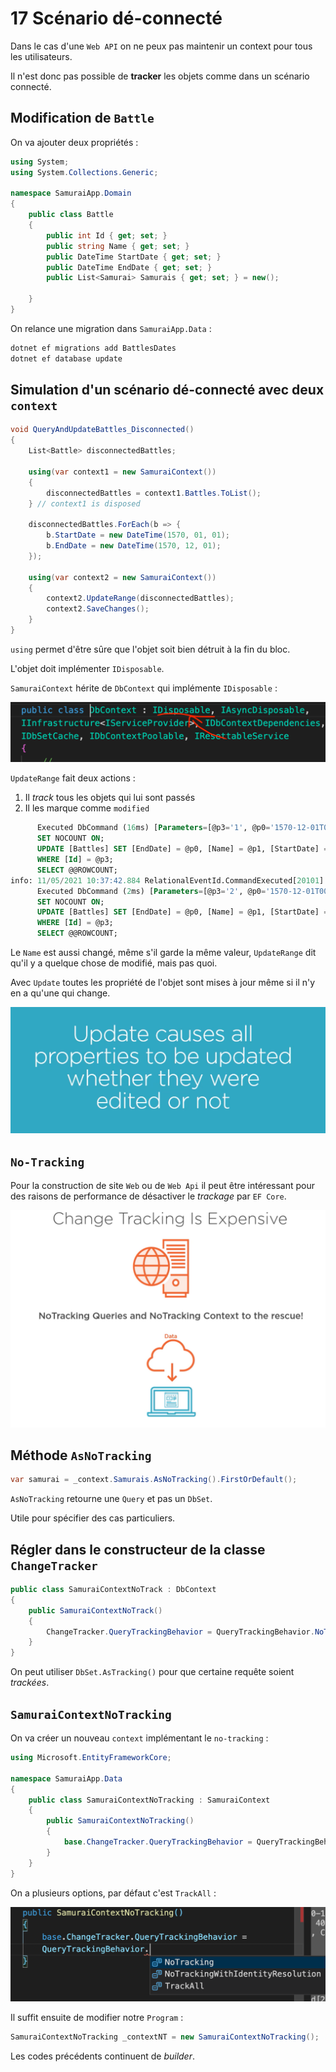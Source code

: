 # 17 Scénario dé-connecté

Dans le cas d'une `Web API` on ne peux pas maintenir un context pour tous les utilisateurs.

Il n'est donc pas possible de **tracker** les objets comme dans un scénario connecté.



## Modification de `Battle`

On va ajouter deux propriétés :

```cs
using System;
using System.Collections.Generic;

namespace SamuraiApp.Domain
{
    public class Battle
    {
        public int Id { get; set; }
        public string Name { get; set; }
        public DateTime StartDate { get; set; }
        public DateTime EndDate { get; set; }
        public List<Samurai> Samurais { get; set; } = new();

    }
}
```

On relance une migration dans `SamuraiApp.Data` :

```bash
dotnet ef migrations add BattlesDates
dotnet ef database update
```



## Simulation d'un scénario dé-connecté avec deux `context`

```cs
void QueryAndUpdateBattles_Disconnected()
{
    List<Battle> disconnectedBattles;
    
    using(var context1 = new SamuraiContext())
    {
        disconnectedBattles = context1.Battles.ToList();
    } // context1 is disposed
    
    disconnectedBattles.ForEach(b => {
        b.StartDate = new DateTime(1570, 01, 01);
        b.EndDate = new DateTime(1570, 12, 01);
    });
    
    using(var context2 = new SamuraiContext())
    {
        context2.UpdateRange(disconnectedBattles);
        context2.SaveChanges();
    }
}
```

`using` permet d'être sûre que l'objet soit bien détruit à la fin du bloc.

L'objet doit implémenter `IDisposable`.

`SamuraiContext` hérite de `DbContext` qui implémente `IDisposable` :

<img src="assets/using-and-idisposable.png" alt="using-and-idisposable" style="zoom:50%;" />

`UpdateRange` fait deux actions :

1. Il *track* tous les objets qui lui sont passés
2. Il les marque comme `modified`

```sql
      Executed DbCommand (16ms) [Parameters=[@p3='1', @p0='1570-12-01T00:00:00.0000000', @p1='Battle of Toilet Area' (Size = 4000), @p2='1570-01-01T00:00:00.0000000'], CommandType='Text', CommandTimeout='30']
      SET NOCOUNT ON;
      UPDATE [Battles] SET [EndDate] = @p0, [Name] = @p1, [StartDate] = @p2
      WHERE [Id] = @p3;
      SELECT @@ROWCOUNT;
info: 11/05/2021 10:37:42.884 RelationalEventId.CommandExecuted[20101] (Microsoft.EntityFrameworkCore.Database.Command) 
      Executed DbCommand (2ms) [Parameters=[@p3='2', @p0='1570-12-01T00:00:00.0000000', @p1='Battle of Popota desert' (Size = 4000), @p2='1570-01-01T00:00:00.0000000'], CommandType='Text', CommandTimeout='30']
      SET NOCOUNT ON;
      UPDATE [Battles] SET [EndDate] = @p0, [Name] = @p1, [StartDate] = @p2
      WHERE [Id] = @p3;
      SELECT @@ROWCOUNT;
```

Le `Name` est aussi changé, même s'il garde la même valeur, `UpdateRange` dit qu'il y a quelque chose de modifié, mais pas quoi.

Avec `Update`  toutes les propriété de l'objet sont mises à jour même si il n'y en a qu'une qui change.

<img src="assets/update-warning-blue-box.png" alt="update-warning-blue-box" style="zoom:50%;" />



## `No-Tracking`

Pour la construction de site `Web` ou de `Web Api` il peut être intéressant pour des raisons de performance de désactiver le *trackage* par `EF Core`.

<img src="assets/no-tracking-ef-core.png" alt="no-tracking-ef-core" style="zoom:50%;" />

## Méthode `AsNoTracking`

```cs
var samurai = _context.Samurais.AsNoTracking().FirstOrDefault();
```

`AsNoTracking` retourne une `Query` et pas un `DbSet`.

Utile pour spécifier des cas particuliers.

## Régler dans le constructeur de la classe `ChangeTracker`

```cs
public class SamuraiContextNoTrack : DbContext
{
    public SamuraiContextNoTrack()
    {
        ChangeTracker.QueryTrackingBehavior = QueryTrackingBehavior.NoTracking;
    }
}
```

On peut utiliser `DbSet.AsTracking()` pour que certaine requête soient *trackées*.



## `SamuraiContextNoTracking`

On va créer un nouveau `context` implémentant le `no-tracking` :

```cs
using Microsoft.EntityFrameworkCore;

namespace SamuraiApp.Data
{
    public class SamuraiContextNoTracking : SamuraiContext
    {
        public SamuraiContextNoTracking()
        {
            base.ChangeTracker.QueryTrackingBehavior = QueryTrackingBehavior.NoTracking;
        }
    }
}
```

On a plusieurs options, par défaut c'est `TrackAll` :

<img src="assets/tracking-options.png" alt="tracking-options" style="zoom:50%;" />

Il suffit ensuite de modifier notre `Program` :

```cs
SamuraiContextNoTracking _contextNT = new SamuraiContextNoTracking();
```

Les codes précédents continuent de *builder*.







